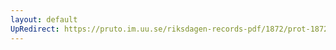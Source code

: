 ```yaml
---
layout: default
UpRedirect: https://pruto.im.uu.se/riksdagen-records-pdf/1872/prot-1872--fk--320/prot-1872--fk--320_005.pdf
---
```

